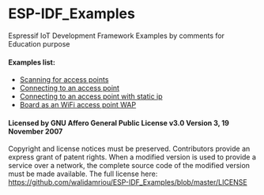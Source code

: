 # ESP-IDF_Examples
Espressif IoT Development Framework Examples by comments for Education purpose

#### Examples list: 
* [Scanning for access points](https://github.com/walidamriou/ESP-IDF_Examples/tree/master/Scanning_for_access_points "Example 1")
* [Connecting to an access point](https://github.com/walidamriou/ESP-IDF_Examples/tree/master/Connecting_to_an_access_point "Example 2")
* [Connecting to an access point with static ip](https://github.com/walidamriou/ESP-IDF_Examples/tree/master/Connecting_to_an_access_point_with_static_ip "Example 3")
* [Board as an WiFi access point WAP](https://github.com/walidamriou/ESP-IDF_Examples/tree/master/Board_as_an_WiFi_access_point_WAP "Example 4")

#### Licensed by GNU Affero General Public License v3.0 Version 3, 19 November 2007
Copyright and license notices must be preserved. Contributors provide an express grant of patent rights. When a modified version is used to provide a service over a network, the complete source code of the modified version must be made available.
The full license here: https://github.com/walidamriou/ESP-IDF_Examples/blob/master/LICENSE
